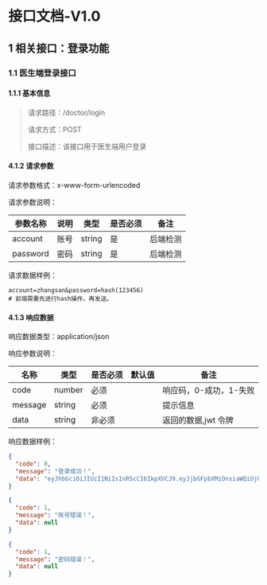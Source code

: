# 接口文档-V1.0

## 1 相关接口：登录功能

### 1.1 医生端登录接口

#### 1.1.1 基本信息

> 请求路径：/doctor/login
>
> 请求方式：POST
>
> 接口描述：该接口用于医生端用户登录

#### 4.1.2 请求参数

请求参数格式：x-www-form-urlencoded

请求参数说明：

| 参数名称 | 说明 | 类型   | 是否必须 | 备注     |
| -------- | ---- | ------ | -------- | -------- |
| account  | 账号 | string | 是       | 后端检测 |
| password | 密码 | string | 是       | 后端检测 |

请求数据样例：

```shell
account=zhangsan&password=hash(123456)
# 前端需要先进行hash操作，再发送。
```

#### 4.1.3 响应数据

响应数据类型：application/json

响应参数说明：

| 名称    | 类型   | 是否必须 | 默认值 | 备注                   |
| ------- | ------ | -------- | ------ | ---------------------- |
| code    | number | 必须     |        | 响应码，0-成功，1-失败 |
| message | string | 必须     |        | 提示信息               |
| data    | string | 非必须   |        | 返回的数据,jwt 令牌    |

响应数据样例：

```json
{
  "code": 0,
  "message": "登录成功！",
  "data": "eyJhbGciOiJIUzI1NiIsInR5cCI6IkpXVCJ9.eyJjbGFpbXMiOnsiaWQiOjUsInVzZXJuYW1lIjoid2FuZ2JhIn0sImV4cCI6MTY5MzcxNTk3OH0.pE_RATcoF7Nm9KEp9eC3CzcBbKWAFOL0IsuMNjnZ95M"
}
```

```json
{
  "code": 1,
  "message": "账号错误！",
  "data": null
}
```

```json
{
  "code": 1,
  "message": "密码错误！",
  "data": null
}
```
